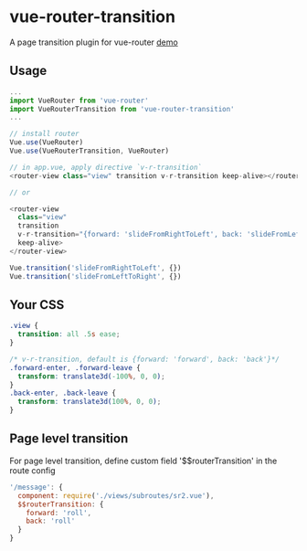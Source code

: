 # vue-router-transition

A page transition plugin for vue-router [demo](http://vnot.me/vue-router-transition/)

## Usage

```js
...
import VueRouter from 'vue-router'
import VueRouterTransition from 'vue-router-transition'
...

// install router
Vue.use(VueRouter)
Vue.use(VueRouterTransition, VueRouter)

// in app.vue, apply directive `v-r-transition`
<router-view class="view" transition v-r-transition keep-alive></router-view>

// or

<router-view 
  class="view" 
  transition 
  v-r-transition="{forward: 'slideFromRightToLeft', back: 'slideFromLeftToRight'}" 
  keep-alive>
</router-view>

Vue.transition('slideFromRightToLeft', {})
Vue.transition('slideFromLeftToRight', {})
```

## Your CSS
```css
.view {
  transition: all .5s ease;
}

/* v-r-transition, default is {forward: 'forward', back: 'back'}*/
.forward-enter, .forward-leave {
  transform: translate3d(-100%, 0, 0);
}
.back-enter, .back-leave {
  transform: translate3d(100%, 0, 0);
}
```

## Page level transition
For page level transition, define custom field '$$routerTransition' in the route config
```js
'/message': {
  component: require('./views/subroutes/sr2.vue'),
  $$routerTransition: {
    forward: 'roll',
    back: 'roll'
  }
}
```